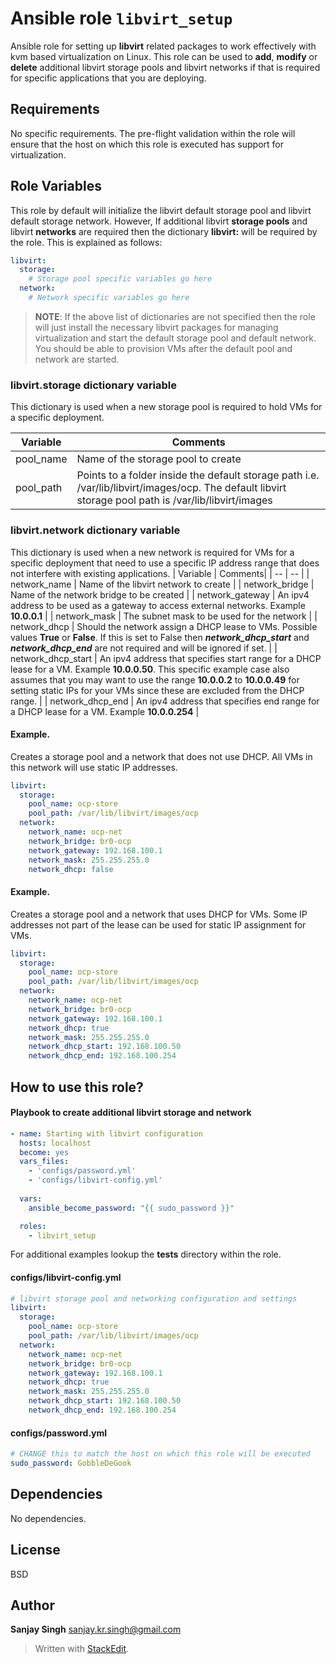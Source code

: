 # Ansible role `libvirt_setup`

Ansible role for setting up **libvirt** related packages to work effectively with kvm based virtualization on Linux. This role can be used to **add**, **modify** or **delete** additional libvirt storage pools and libvirt networks if that is required for specific applications that you are deploying.

## Requirements

No specific requirements. The pre-flight validation within the role will ensure that the host on which this role is executed has support for virtualization.

## Role Variables
This role by default will initialize the libvirt default storage pool and libvirt default storage network. However, If additional libvirt **storage pools** and libvirt **networks** are required then the dictionary **libvirt:** will be required by the role. This is explained as follows:
```Yaml
libvirt:
  storage:
    # Storage pool specific variables go here
  network:
    # Network specific variables go here
```
> **NOTE**: If the above list of dictionaries are not specified then the role will just install the necessary libvirt packages for managing virtualization and start the default storage pool and default network. You should be able to provision VMs after the default pool and network are started.

### libvirt.storage dictionary variable
This dictionary is used when a new storage pool is required to hold VMs for a specific deployment.

| Variable | Comments |
|--|--|
| pool_name | Name of the storage pool to create |
| pool_path | Points to a folder inside the default storage path i.e. /var/lib/libvirt/images/ocp. The default libvirt storage pool path is /var/lib/libvirt/images |

### libvirt.network dictionary variable
This dictionary is used when a new network is required for VMs for a specific deployment that need to use a specific IP address range that does not interfere with existing applications.
| Variable | Comments|
| -- | -- |
| network_name | Name of the libvirt network to create |
| network_bridge | Name of the network bridge to be created |
| network_gateway | An ipv4 address to be used as a gateway to access external networks. Example **10.0.0.1** |
| network_mask | The subnet mask to be used for the network |
| network_dhcp | Should the network assign a DHCP lease to VMs. Possible values **True** or **False**. If this is set to False then ***network_dhcp_start*** and ***network_dhcp_end*** are not required and will be ignored if set. |
| network_dhcp_start | An ipv4 address that specifies start range for a DHCP lease for a VM. Example **10.0.0.50**. This specific example case also assumes that you may want to use the range **10.0.0.2** to **10.0.0.49** for setting static IPs for your VMs since these are excluded from the DHCP range. |
| network_dhcp_end | An ipv4 address that specifies end range for a DHCP lease for a VM. Example **10.0.0.254** |

#### Example. 
 Creates a storage pool and a network that does not use DHCP. All VMs in this network will use  static IP addresses.
```Yaml
libvirt:
  storage:
    pool_name: ocp-store
    pool_path: /var/lib/libvirt/images/ocp
  network:
    network_name: ocp-net
    network_bridge: br0-ocp
    network_gateway: 192.168.100.1
    network_mask: 255.255.255.0
    network_dhcp: false
```

#### Example. 
 Creates a storage pool and a network that uses DHCP for VMs. Some IP addresses not part of the lease can be used for static IP assignment for VMs.
```Yaml
libvirt:
  storage:
    pool_name: ocp-store
    pool_path: /var/lib/libvirt/images/ocp
  network:
    network_name: ocp-net
    network_bridge: br0-ocp
    network_gateway: 192.168.100.1
    network_dhcp: true
    network_mask: 255.255.255.0
    network_dhcp_start: 192.168.100.50
    network_dhcp_end: 192.168.100.254
```


## How to use this role?

#### Playbook to create additional libvirt storage and network
```Yaml
- name: Starting with libvirt configuration
  hosts: localhost
  become: yes
  vars_files:
    - 'configs/password.yml'
    - 'configs/libvirt-config.yml'
    
  vars:
    ansible_become_password: "{{ sudo_password }}"

  roles:
    - libvirt_setup
```
For additional examples lookup the **tests** directory within the role.

#### configs/libvirt-config.yml
```Yaml
# libvirt storage pool and networking configuration and settings
libvirt:
  storage:
    pool_name: ocp-store
    pool_path: /var/lib/libvirt/images/ocp
  network:
    network_name: ocp-net
    network_bridge: br0-ocp
    network_gateway: 192.168.100.1
    network_dhcp: true
    network_mask: 255.255.255.0
    network_dhcp_start: 192.168.100.50
    network_dhcp_end: 192.168.100.254
```

#### configs/password.yml
```Yaml
# CHANGE this to match the host on which this role will be executed
sudo_password: GobbleDeGook
```

## Dependencies
No dependencies.

## License
BSD

## Author
**Sanjay Singh**
sanjay.kr.singh@gmail.com

> Written with [StackEdit](https://stackedit.io/).


